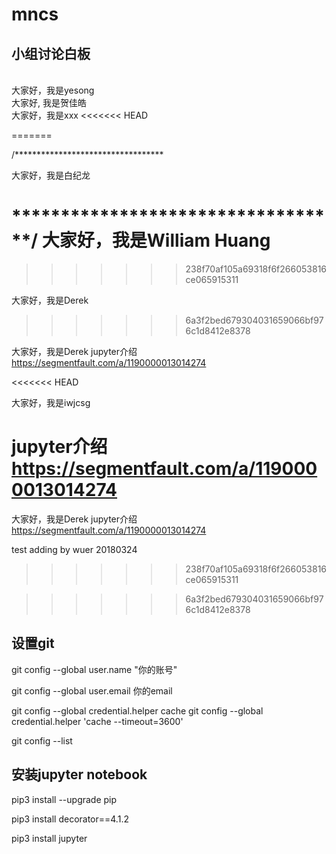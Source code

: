 ﻿# mncs
## 小组讨论白板
\
大家好，我是yesong
\
大家好, 我是贺佳皓
\
大家好，我是xxx
<<<<<<< HEAD


=======

/**********************************

大家好，我是白纪龙

**********************************/
大家好，我是William Huang
=======
>>>>>>> 238f70af105a69318f6f266053816ce065915311

大家好，我是Derek
>>>>>>> 6a3f2bed679304031659066bf976c1d8412e8378

大家好，我是Derek
jupyter介绍 https://segmentfault.com/a/1190000013014274

<<<<<<< HEAD

大家好，我是iwjcsg


jupyter介绍 https://segmentfault.com/a/1190000013014274
=======
大家好，我是Derek
jupyter介绍 https://segmentfault.com/a/1190000013014274



test adding by wuer 20180324
>>>>>>> 238f70af105a69318f6f266053816ce065915311

>>>>>>> 6a3f2bed679304031659066bf976c1d8412e8378
## 设置git
git config --global user.name "你的账号"

git config --global user.email 你的email

git config --global credential.helper cache
git config --global credential.helper 'cache --timeout=3600'

git config --list

## 安装jupyter notebook

pip3 install --upgrade pip

pip3 install decorator==4.1.2

pip3 install jupyter
